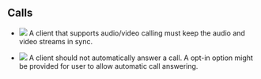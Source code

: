 Calls
-----

- ![](/badge/req.png) A client that supports audio/video calling must keep the
  audio and video streams in sync.

- ![](/badge/req.png) A client should not automatically answer a call.
  A opt-in option might be provided for user to allow automatic call answering.
